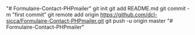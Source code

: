"# Formulaire-Contact-PHPmailer"  git init git add README.md git commit -m "first commit" git remote add origin https://github.com/dcl-sicca/Formulaire-Contact-PHPmailer.git git push -u origin master
"# Formulaire-Contact-PHPmailer" 
